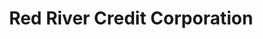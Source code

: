 ---
title: "Red River Credit Corporation"
url: /owasso/red-river-credit-corporation/
shop: pawnbroker
---